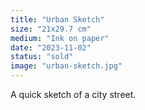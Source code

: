 ```yaml
---
title: "Urban Sketch"
size: "21x29.7 cm"
medium: "Ink on paper"
date: "2023-11-02"
status: "sold"
image: "urban-sketch.jpg"
---
```


A quick sketch of a city street.
